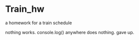# Train_hw
a homework for a train schedule

nothing works.
console.log() anywhere does nothing.
gave up.
